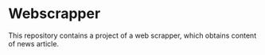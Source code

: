 # Webscrapper
This repository contains a project of a web scrapper, which obtains content of news article.
